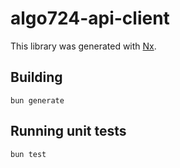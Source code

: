 # algo724-api-client

This library was generated with [Nx](https://nx.dev).

## Building

```
bun generate
```

## Running unit tests

```
bun test
```
